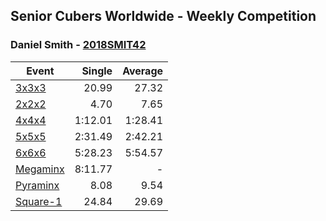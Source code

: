 ## Senior Cubers Worldwide - Weekly Competition
### Daniel Smith - [2018SMIT42](https://www.worldcubeassociation.org/persons/2018SMIT42)

| Event | Single | Average |
| -- | --: | --: |
| [3x3x3](daniel_smith/333.md) | 20.99 | 27.32 |
| [2x2x2](daniel_smith/222.md) | 4.70 | 7.65 |
| [4x4x4](daniel_smith/444.md) | 1:12.01 | 1:28.41 |
| [5x5x5](daniel_smith/555.md) | 2:31.49 | 2:42.21 |
| [6x6x6](daniel_smith/666.md) | 5:28.23 | 5:54.57 |
| [Megaminx](daniel_smith/minx.md) | 8:11.77 | - |
| [Pyraminx](daniel_smith/pyram.md) | 8.08 | 9.54 |
| [Square-1](daniel_smith/sq1.md) | 24.84 | 29.69 |

<!-- Global site tag (gtag.js) - Google Analytics -->
<script async src="https://www.googletagmanager.com/gtag/js?id=UA-86348435-3"></script>
<script>window.dataLayer = window.dataLayer || []; function gtag() {dataLayer.push(arguments);} gtag('js', new Date()); gtag('config', 'UA-86348435-3');</script>
